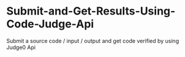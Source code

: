 # Submit-and-Get-Results-Using-Code-Judge-Api
Submit a source code / input / output and get code verified by using Judge0 Api
